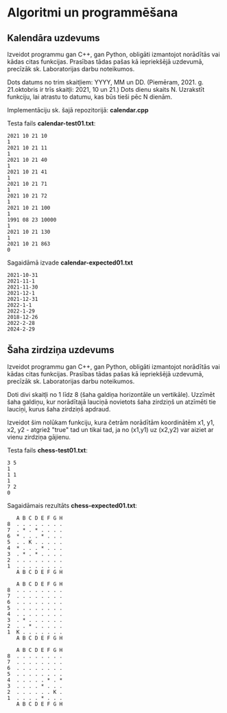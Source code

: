 # Algoritmi un programmēšana

## Kalendāra uzdevums

Izveidot programmu gan C++, gan Python, obligāti izmantojot norādītās vai kādas citas funkcijas.
Prasības tādas pašas kā iepriekšējā uzdevumā, precīzāk sk. Laboratorijas darbu noteikumos.

Dots datums no trim skaitļiem: YYYY, MM un DD.
(Piemēram, 2021. g. 21.oktobris ir trīs skaitļi: 2021, 10 un 21.)
Dots dienu skaits N. Uzrakstīt funkciju, lai atrastu to datumu,
kas būs tieši pēc N dienām.

Implementāciju sk. šajā repozitorijā: **calendar.cpp**

Testa fails **calendar-test01.txt**:

``` 
2021 10 21 10
1
2021 10 21 11
1
2021 10 21 40
1
2021 10 21 41
1
2021 10 21 71
1
2021 10 21 72
1
2021 10 21 100
1
1991 08 23 10000
1
2021 10 21 130
1
2021 10 21 863
0
```

Sagaidāmā izvade **calendar-expected01.txt**

```
2021-10-31
2021-11-1
2021-11-30
2021-12-1
2021-12-31
2022-1-1
2022-1-29
2018-12-26
2022-2-28
2024-2-29
```


## Šaha zirdziņa uzdevums

Izveidot programmu gan C++, gan Python, obligāti izmantojot norādītās vai kādas citas funkcijas.
Prasības tādas pašas kā iepriekšējā uzdevumā, precīzāk sk. Laboratorijas darbu noteikumos.

Doti divi skaitļi no 1 līdz 8 (šaha galdiņa horizontāle un vertikāle).
Uzzīmēt šaha galdiņu, kur norādītajā lauciņā novietots šaha zirdziņš un
atzīmēti tie lauciņi, kurus šaha zirdziņš apdraud.

Izveidot šim nolūkam funkciju, kura četrām norādītām koordinātēm
x1, y1, x2, y2 - atgriež "true" tad un tikai tad, ja no (x1,y1) uz
(x2,y2) var aiziet ar vienu zirdziņa gājienu.


Testa fails **chess-test01.txt**: 

```
3 5
1
1 1
1
7 2
0
```

Sagaidāmais rezultāts **chess-expected01.txt**: 

```
   A B C D E F G H
8  . . . . . . . .
7  . * . * . . . .
6  * . . . * . . .
5  . . K . . . . .
4  * . . . * . . .
3  . * . * . . . .
2  . . . . . . . .
1  . . . . . . . .
   A B C D E F G H

   A B C D E F G H
8  . . . . . . . .
7  . . . . . . . .
6  . . . . . . . .
5  . . . . . . . .
4  . . . . . . . .
3  . * . . . . . .
2  . . * . . . . .
1  K . . . . . . .
   A B C D E F G H

   A B C D E F G H
8  . . . . . . . .
7  . . . . . . . .
6  . . . . . . . .
5  . . . . . . . .
4  . . . . . * . *
3  . . . . * . . .
2  . . . . . . K .
1  . . . . * . . .
   A B C D E F G H
```
